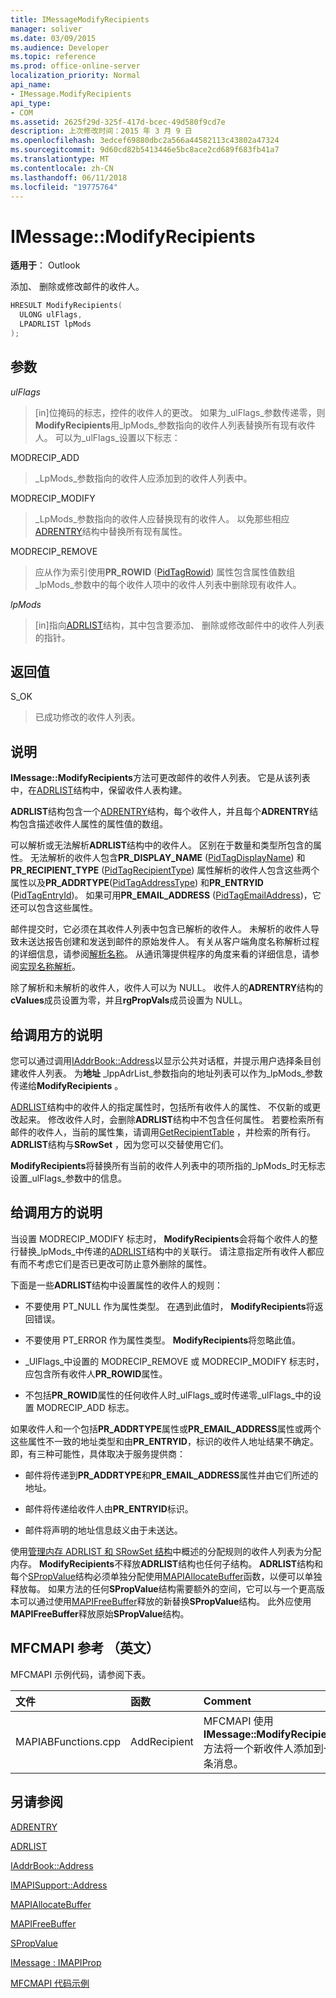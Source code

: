 ```yaml
---
title: IMessageModifyRecipients
manager: soliver
ms.date: 03/09/2015
ms.audience: Developer
ms.topic: reference
ms.prod: office-online-server
localization_priority: Normal
api_name:
- IMessage.ModifyRecipients
api_type:
- COM
ms.assetid: 2625f29d-325f-417d-bcec-49d580f9cd7e
description: 上次修改时间：2015 年 3 月 9 日
ms.openlocfilehash: 3edcef69880dbc2a566a44582113c43802a47324
ms.sourcegitcommit: 9d60cd82b5413446e5bc8ace2cd689f683fb41a7
ms.translationtype: MT
ms.contentlocale: zh-CN
ms.lasthandoff: 06/11/2018
ms.locfileid: "19775764"
---
```

# <a name="imessagemodifyrecipients"></a>IMessage::ModifyRecipients

  
  
**适用于**： Outlook 
  
添加、 删除或修改邮件的收件人。
  
```cpp
HRESULT ModifyRecipients(
  ULONG ulFlags,
  LPADRLIST lpMods
);
```

## <a name="parameters"></a>参数

 _ulFlags_
  
> [in]位掩码的标志，控件的收件人的更改。 如果为_ulFlags_参数传递零，则**ModifyRecipients**用_lpMods_参数指向的收件人列表替换所有现有收件人。 可以为_ulFlags_设置以下标志：
    
MODRECIP_ADD 
  
> _LpMods_参数指向的收件人应添加到的收件人列表中。 
    
MODRECIP_MODIFY 
  
> _LpMods_参数指向的收件人应替换现有的收件人。 以免那些相应[ADRENTRY](adrentry.md)结构中替换所有现有属性。 
    
MODRECIP_REMOVE 
  
> 应从作为索引使用**PR_ROWID** ([PidTagRowid](pidtagrowid-canonical-property.md)) 属性包含属性值数组_lpMods_参数中的每个收件人项中的收件人列表中删除现有收件人。 
    
 _lpMods_
  
> [in]指向[ADRLIST](adrlist.md)结构，其中包含要添加、 删除或修改邮件中的收件人列表的指针。 
    
## <a name="return-value"></a>返回值

S_OK 
  
> 已成功修改的收件人列表。
    
## <a name="remarks"></a>说明

**IMessage::ModifyRecipients**方法可更改邮件的收件人列表。 它是从该列表中，在[ADRLIST](adrlist.md)结构中，保留收件人表构建。 
  
**ADRLIST**结构包含一个[ADRENTRY](adrentry.md)结构，每个收件人，并且每个**ADRENTRY**结构包含描述收件人属性的属性值的数组。 
  
可以解析或无法解析**ADRLIST**结构中的收件人。 区别在于数量和类型所包含的属性。 无法解析的收件人包含**PR_DISPLAY_NAME** ([PidTagDisplayName](pidtagdisplayname-canonical-property.md)) 和**PR_RECIPIENT_TYPE** ([PidTagRecipientType](pidtagrecipienttype-canonical-property.md)) 属性解析的收件人包含这些两个属性以及**PR_ADDRTYPE**([PidTagAddressType](pidtagaddresstype-canonical-property.md)) 和**PR_ENTRYID** ([PidTagEntryId](pidtagentryid-canonical-property.md))。 如果可用**PR_EMAIL_ADDRESS** ([PidTagEmailAddress](pidtagemailaddress-canonical-property.md))，它还可以包含这些属性。
  
邮件提交时，它必须在其收件人列表中包含已解析的收件人。 未解析的收件人导致未送达报告创建和发送到邮件的原始发件人。 有关从客户端角度名称解析过程的详细信息，请参阅[解析名称](resolving-a-recipient-name.md)。 从通讯簿提供程序的角度来看的详细信息，请参阅[实现名称解析](implementing-name-resolution.md)。
  
除了解析和未解析的收件人，收件人可以为 NULL。 收件人的**ADRENTRY**结构的**cValues**成员设置为零，并且**rgPropVals**成员设置为 NULL。 
  
## <a name="notes-to-callers"></a>给调用方的说明

您可以通过调用[IAddrBook::Address](imapisupport-address.md)以显示公共对话框，并提示用户选择条目创建收件人列表。 为**地址** _lppAdrList_参数指向的地址列表可以作为_lpMods_参数传递给**ModifyRecipients** 。 
  
[ADRLIST](adrlist.md)结构中的收件人的指定属性时，包括所有收件人的属性、 不仅新的或更改起来。 修改收件人时，会删除**ADRLIST**结构中不包含任何属性。 若要检索所有邮件的收件人，当前的属性集，请调用[GetRecipientTable](imessage-getrecipienttable.md) ，并检索的所有行。 **ADRLIST**结构与**SRowSet** ，因为您可以交替使用它们。
  
 **ModifyRecipients**将替换所有当前的收件人列表中的项所指的_lpMods_时无标志设置_ulFlags_参数中的信息。 
  
## <a name="notes-to-callers"></a>给调用方的说明

当设置 MODRECIP_MODIFY 标志时， **ModifyRecipients**会将每个收件人的整行替换_lpMods_中传递的[ADRLIST](adrlist.md)结构中的关联行。 请注意指定所有收件人都应有而不考虑它们是否已更改可防止意外删除的属性。
  
下面是一些**ADRLIST**结构中设置属性的收件人的规则： 
  
- 不要使用 PT_NULL 作为属性类型。 在遇到此值时， **ModifyRecipients**将返回错误。 
    
- 不要使用 PT_ERROR 作为属性类型。 **ModifyRecipients**将忽略此值。 
    
- _UlFlags_中设置的 MODRECIP_REMOVE 或 MODRECIP_MODIFY 标志时，应包含所有收件人**PR_ROWID**属性。 
    
- 不包括**PR_ROWID**属性的任何收件人时_ulFlags_或时传递零_ulFlags_中的设置 MODRECIP_ADD 标志。
    
如果收件人和一个包括**PR_ADDRTYPE**属性或**PR_EMAIL_ADDRESS**属性或两个这些属性不一致的地址类型和由**PR_ENTRYID**，标识的收件人地址结果不确定。 即，有三种可能性，具体取决于服务提供商：
  
- 邮件将传递到**PR_ADDRTYPE**和**PR_EMAIL_ADDRESS**属性并由它们所述的地址。 
    
- 邮件将传递给收件人由**PR_ENTRYID**标识。
    
- 邮件将声明的地址信息歧义由于未送达。
    
使用[管理内存 ADRLIST 和 SRowSet 结构](managing-memory-for-adrlist-and-srowset-structures.md)中概述的分配规则的收件人列表为分配内存。 **ModifyRecipients**不释放**ADRLIST**结构也任何子结构。 **ADRLIST**结构和每个[SPropValue](spropvalue.md)结构必须单独分配使用[MAPIAllocateBuffer](mapiallocatebuffer.md)函数，以便可以单独释放每。 如果方法的任何**SPropValue**结构需要额外的空间，它可以与一个更高版本可以通过使用[MAPIFreeBuffer](mapifreebuffer.md)释放的新替换**SPropValue**结构。 此外应使用**MAPIFreeBuffer**释放原始**SPropValue**结构。
  
## <a name="mfcmapi-reference"></a>MFCMAPI 参考 （英文）

MFCMAPI 示例代码，请参阅下表。
  
|**文件**|**函数**|**Comment**|
|:-----|:-----|:-----|
|MAPIABFunctions.cpp  <br/> |AddRecipient  <br/> |MFCMAPI 使用**IMessage::ModifyRecipients**方法将一个新收件人添加到一条消息。  <br/> |
   
## <a name="see-also"></a>另请参阅



[ADRENTRY](adrentry.md)
  
[ADRLIST](adrlist.md)
  
[IAddrBook::Address](iaddrbook-address.md)
  
[IMAPISupport::Address](imapisupport-address.md)
  
[MAPIAllocateBuffer](mapiallocatebuffer.md)
  
[MAPIFreeBuffer](mapifreebuffer.md)
  
[SPropValue](spropvalue.md)
  
[IMessage : IMAPIProp](imessageimapiprop.md)


[MFCMAPI 代码示例](mfcmapi-as-a-code-sample.md)

